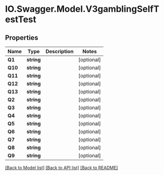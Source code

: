 # IO.Swagger.Model.V3gamblingSelfTestTest
## Properties

Name | Type | Description | Notes
------------ | ------------- | ------------- | -------------
**Q1** | **string** |  | [optional] 
**Q10** | **string** |  | [optional] 
**Q11** | **string** |  | [optional] 
**Q12** | **string** |  | [optional] 
**Q13** | **string** |  | [optional] 
**Q2** | **string** |  | [optional] 
**Q3** | **string** |  | [optional] 
**Q4** | **string** |  | [optional] 
**Q5** | **string** |  | [optional] 
**Q6** | **string** |  | [optional] 
**Q7** | **string** |  | [optional] 
**Q8** | **string** |  | [optional] 
**Q9** | **string** |  | [optional] 

[[Back to Model list]](../README.md#documentation-for-models) [[Back to API list]](../README.md#documentation-for-api-endpoints) [[Back to README]](../README.md)

